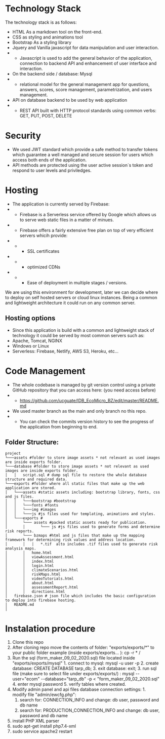 # Technology Stack

The technology stack is as follows:
- HTML As a markdown tool on the front-end.
- CSS as styling and animations tool
- Bootstrap As a styling library
- Jquery and Vanilla javascript for data manipulation and user interaction.
- - Javascript is used to add the general behavior of the application, connection to backend API and enhancement of user interface and interaction.
- On the backend side / database: Mysql
- - relational model for the general management app for questions, answers,  scores, score management, parametrization, and users management.
- API on database backend to be used by web application
- - REST API built with HTTP protocol standards using common verbs: GET, PUT, POST, DELETE

# Security
- We used JWT standard which provide a safe method to transfer tokens which guarantee a well managed and secure session for users which access both ends of the application. 
- API methods are protected using the user active session´s token and respond to user levels and priviledges. 


# Hosting
- The application is currently served by Firebase:
- - Firebase is a Serverless service offered by Google which allows us to serve web static files in a matter of minues.
- - Firebase offers a fairly extensive free plan on top of very efficient servers whicih provide:
- - - SSL certificates
- - - optimized CDNs
- - - Ease of deployment in multiple stages / versions.

We are using this environment for development, later we can decide where to deploy on self hosted servers or cloud linux instances. Being a common and lightweight architecture it could run on any common server.

## Hosting options
-  Since this application is build with a common and lightweight stack of technology it could be served by most common servers such as:
-  Apache, Tomcat, NGINX 
-  Windows or Linux
-  Serverless: Firebase, Netlify, AWS S3, Heroku, etc...



# Code Management
- The whole codebase is managed by git version control using a private GitHub repository that you can access here: (you need access before) 
- - https://github.com/ucguate/IDB_EcoMicro_BZ/edit/master/README.md
- We used master branch as the main and only branch no this repo.
- - You can check the commits version history to see the progress of the application from beginning to end. 

## Folder Structure:
```
project
└───assets #folder to store image assets * not relevant as used images are inside exports folder.
└───database #folder to store image assets * not relevant as used images are inside exports folder.
│   │   script.sql # dump sql file to restore the whole database structure and required data. 
└───exports #folder where all static files that make up the web application are stored.
│   └───assets #static assets including: bootstrap library, fonts, css and js files. 
│   │   └───bootstrap #bootstrap
│   │   └───fonts #fonts
│   │   └───img #images
│   │   └───js #js files used for templating, animations and styles.
│   └───exports #
│       └─── assets #packed static assets ready for publication.
│       │       └─── js #js files used to generate forms and determine risk reports.
│       └─── bzmaps #html and js files that make up the mapping framework for determining risk values and address location.
│       │   |   *.tif  alto includes .tif files used to generate risk analysis maps. 
│       │   home.html
│       │   viewAssessment.html
│       │   index.html
│       │   login.html
│       │   climateScenarios.html
│       │   riskMaps.html
│       │   videoTutorials.html
│       │   about.html
│       │   assessmentReport.html
│       │   directions.html
│   firebase.json # json file which includes the basic configuration to deploy into firebase hosting. 
│   README.md 
│
```

# Instalation procedure
  1. Clone this repo
  2. After cloning repo move the contents of folder: "exports/exports/*" to your public folder example (inside exports/exports... ): cp -r * /
  3. Run the sql (form_maker_09_02_2020.sql) file located inside "exports/exports/mysql" 
    1. connect to mysql: mysql -u user -p
    2. create database: CREATE DATABASE tarp_db;
    3. exit database: exit;
    3. run sql file (make sure to select file under exports/exports/) : mysql --user="ecom" --database="tarp_db" -p < "form_maker_09_02_2020.sql"
    4. enter mysql password
    5. verify tables where created.
  4. Modify admin panel and api files database connection settings:
    1. modify file "admin/ewcfg.php": 
      1. search for: CONNECTION_INFO and change: db user, password and db name
      2. search for: PRODUCTION_CONNECTION_INFO and change: db user, password and db name
 5. install PHP XML parser
  1. sudo apt-get install php7.4-xml
  2. sudo service apache2 restart
     





